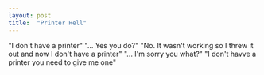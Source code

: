 ```yaml
---
layout: post
title:  "Printer Hell"
---
```

"I don't have a printer"
"... Yes you do?"
"No. It wasn't working so I threw it out and now I don't have a printer"
"... I'm sorry you what?"
"I don't havve a printer you need to give me one"